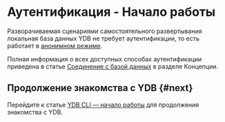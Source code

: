 # Аутентификация - Начало работы

Разворачиваемая сценариями самостоятельного развертывания локальная база данных YDB не требует аутентификации, то есть работает в [анонимном режиме](../../concepts/connect.md#auth-modes).

Полная информация о всех доступных способах аутентификации приведена в статье [Соединение с базой данных](../../concepts/connect.md) в разделе Концепции.

## Продолжение знакомства с YDB {#next}

Перейдите к статье [YDB CLI — начало работы](../cli.md) для продолжения знакомства с YDB.

